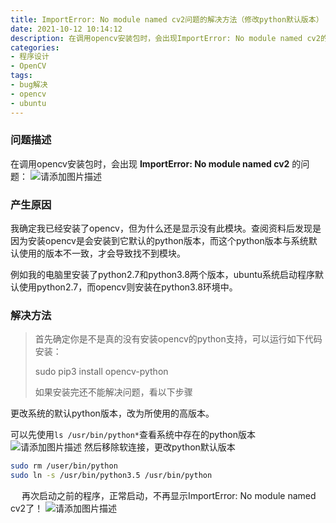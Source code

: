 ```yaml
---
title: ImportError: No module named cv2问题的解决方法（修改python默认版本）
date: 2021-10-12 10:14:12
description: 在调用opencv安装包时，会出现ImportError: No module named cv2的问题。我确定我已经安装了opencv，查阅资料后发现是因为安装opencv是会安装的python版本，与系统默认使用的版本不一致，才会导致找不到模块。
categories:
- 程序设计
- OpenCV
tags:
- bug解决
- opencv
- ubuntu
---
```






### 问题描述

在调用opencv安装包时，会出现 **ImportError: No module named cv2** 的问题：
![请添加图片描述](https://img-blog.csdnimg.cn/71fbd4ac8ae14de191199bf4a0d5ef4b.png)

### 产生原因
我确定我已经安装了opencv，但为什么还是显示没有此模块。查阅资料后发现是因为安装opencv是会安装到它默认的python版本，而这个python版本与系统默认使用的版本不一致，才会导致找不到模块。

例如我的电脑里安装了python2.7和python3.8两个版本，ubuntu系统启动程序默认使用python2.7，而opencv则安装在python3.8环境中。

### 解决方法



> 首先确定你是不是真的没有安装opencv的python支持，可以运行如下代码安装：
>
> sudo pip3 install opencv-python
>
> 如果安装完还不能解决问题，看以下步骤



更改系统的默认python版本，改为所使用的高版本。

可以先使用`ls /usr/bin/python*`查看系统中存在的python版本
![请添加图片描述](https://img-blog.csdnimg.cn/55d2b2de3ce8492b8f47afd440253b82.png)
然后移除软连接，更改python默认版本
```bash
sudo rm /user/bin/python
sudo ln -s /usr/bin/python3.5 /usr/bin/python
```

&emsp;
 再次启动之前的程序，正常启动，不再显示ImportError: No module named cv2了！
![请添加图片描述](https://img-blog.csdnimg.cn/44dcb3ce7b7b49a6aa9c58508ea3991b.png?x-oss-process=image/watermark,type_ZHJvaWRzYW5zZmFsbGJhY2s,shadow_50,text_Q1NETiBASGFsZl9B,size_20,color_FFFFFF,t_70,g_se,x_16)

